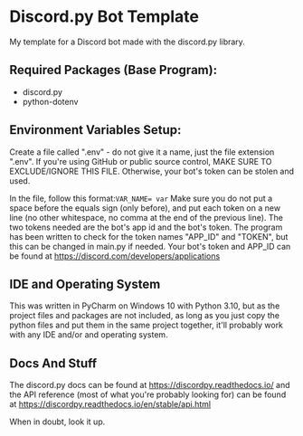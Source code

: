 # Discord.py Bot Template
My template for a Discord bot made with the discord.py library.

## Required Packages (Base Program):
- discord.py
- python-dotenv

## Environment Variables Setup:
Create a file called ".env" - do not give it a name, just the file extension ".env". If you're using GitHub or public
source control, MAKE SURE TO EXCLUDE/IGNORE THIS FILE. Otherwise, your bot's token can be stolen and used.

In the file, follow this format:`VAR_NAME= var` Make sure you do not put a space before the equals sign (only before),
and put each token on a new line (no other whitespace, no comma at the end of the previous line). The two tokens needed
are the bot's app id and the bot's token. The program has been written to check for the token names "APP_ID" and "TOKEN",
but this can be changed in main.py if needed. Your bot's token and APP_ID can be found at https://discord.com/developers/applications

## IDE and Operating System
This was written in PyCharm on Windows 10 with Python 3.10, but as the project files and packages are not included, as
long as you just copy the python files and put them in the same project together, it'll probably work with any IDE and/or
and operating system.

## Docs And Stuff
The discord.py docs can be found at https://discordpy.readthedocs.io/ and the API reference 
(most of what you're probably looking for) can be found at https://discordpy.readthedocs.io/en/stable/api.html

When in doubt, look it up.